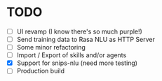 TODO
===

- [ ] UI revamp (I know there's so much purple!)
- [ ] Send training data to Rasa NLU as HTTP Server
- [ ] Some minor refactoring
- [ ] Import / Export of skills and/or agents
- [x] Support for snips-nlu (need more testing)
- [ ] Production build
